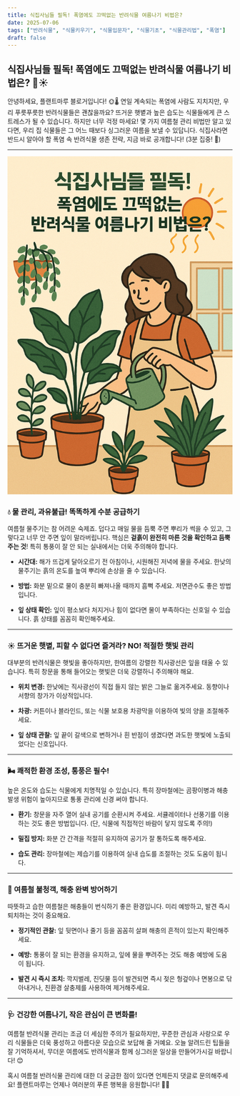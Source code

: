 ```yaml
---
title: 식집사님들 필독! 폭염에도 끄떡없는 반려식물 여름나기 비법은?
date: 2025-07-06
tags: ["반려식물", "식물키우기", "식물입문자", "식물기초", "식물관리법", "폭염"]
draft: false
---
```


## 식집사님들 필독! 폭염에도 끄떡없는 반려식물 여름나기 비법은? 🌿☀️

안녕하세요, 플랜트마루 블로거입니다! 🌞🌡️ 연일 계속되는 폭염에 사람도 지치지만, 우리 푸릇푸릇한 반려식물들은 괜찮을까요? 뜨거운 햇볕과 높은 습도는 식물들에게 큰 스트레스가 될 수 있습니다. 하지만 너무 걱정 마세요! 몇 가지 여름철 관리 비법만 알고 있다면, 우리 집 식물들은 그 어느 때보다 싱그러운 여름을 보낼 수 있답니다. 식집사라면 반드시 알아야 할 폭염 속 반려식물 생존 전략, 지금 바로 공개합니다! (3분 집중! 👀)

---
![여름나기 비법](/images/hot_summer_plant.png)

### 💧 물 관리, 과유불급! 똑똑하게 수분 공급하기

여름철 물주기는 참 어려운 숙제죠. 덥다고 매일 물을 듬뿍 주면 뿌리가 썩을 수 있고, 그렇다고 너무 안 주면 잎이 말라버립니다. 핵심은 **겉흙이 완전히 마른 것을 확인하고 듬뿍 주는 것**! 특히 통풍이 잘 안 되는 실내에서는 더욱 주의해야 합니다.

- **시간대:** 해가 뜨겁게 달아오르기 전 아침이나, 시원해진 저녁에 물을 주세요. 한낮의 물주기는 흙의 온도를 높여 뿌리에 손상을 줄 수 있습니다.
    
- **방법:** 화분 밑으로 물이 충분히 빠져나올 때까지 흠뻑 주세요. 저면관수도 좋은 방법입니다.
    
- **잎 상태 확인:** 잎이 평소보다 처지거나 힘이 없다면 물이 부족하다는 신호일 수 있습니다. 흙 상태를 꼼꼼히 확인해주세요.
    

---

### ☀️ 뜨거운 햇볕, 피할 수 없다면 즐겨라? NO! 적절한 햇빛 관리

대부분의 반려식물은 햇빛을 좋아하지만, 한여름의 강렬한 직사광선은 잎을 태울 수 있습니다. 특히 창문을 통해 들어오는 햇빛은 더욱 강렬하니 주의해야 해요.

- **위치 변경:** 한낮에는 직사광선이 직접 들지 않는 밝은 그늘로 옮겨주세요. 동향이나 서향의 창가가 이상적입니다.
    
- **차광:** 커튼이나 블라인드, 또는 식물 보호용 차광막을 이용하여 빛의 양을 조절해주세요.
    
- **잎 상태 관찰:** 잎 끝이 갈색으로 변하거나 흰 반점이 생겼다면 과도한 햇빛에 노출되었다는 신호입니다.
    

---

### 🌬️ 쾌적한 환경 조성, 통풍은 필수!

높은 온도와 습도는 식물에게 치명적일 수 있습니다. 특히 장마철에는 곰팡이병과 해충 발생 위험이 높아지므로 통풍 관리에 신경 써야 합니다.

- **환기:** 창문을 자주 열어 실내 공기를 순환시켜 주세요. 서큘레이터나 선풍기를 이용하는 것도 좋은 방법입니다. (단, 식물에 직접적인 바람이 닿지 않도록 주의!)
    
- **밀집 방지:** 화분 간 간격을 적절히 유지하여 공기가 잘 통하도록 해주세요.
    
- **습도 관리:** 장마철에는 제습기를 이용하여 실내 습도를 조절하는 것도 도움이 됩니다.
    

---

### 🐛 여름철 불청객, 해충 완벽 방어하기

따뜻하고 습한 여름철은 해충들이 번식하기 좋은 환경입니다. 미리 예방하고, 발견 즉시 퇴치하는 것이 중요해요.

- **정기적인 관찰:** 잎 뒷면이나 줄기 등을 꼼꼼히 살펴 해충의 흔적이 있는지 확인해주세요.
    
- **예방:** 통풍이 잘 되는 환경을 유지하고, 잎에 물을 뿌려주는 것도 해충 예방에 도움이 됩니다.
    
- **발견 시 즉시 조치:** 깍지벌레, 진딧물 등이 발견되면 즉시 젖은 헝겊이나 면봉으로 닦아내거나, 친환경 살충제를 사용하여 제거해주세요.
    

---

### 🩺 건강한 여름나기, 작은 관심이 큰 변화를!

여름철 반려식물 관리는 조금 더 세심한 주의가 필요하지만, 꾸준한 관심과 사랑으로 우리 식물들은 더욱 풍성하고 아름다운 모습으로 보답해 줄 거예요. 오늘 알려드린 팁들을 잘 기억하셔서, 무더운 여름에도 반려식물과 함께 싱그러운 일상을 만들어가시길 바랍니다! 😊

혹시 여름철 반려식물 관리에 대한 더 궁금한 점이 있다면 언제든지 댓글로 문의해주세요! 플랜트마루는 언제나 여러분의 푸른 행복을 응원합니다! 🌱💚